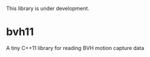 This library is under development.

# bvh11

A tiny C++11 library for reading BVH motion capture data
